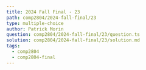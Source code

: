 ```yaml
---
title: 2024 Fall Final - 23
path: comp2804/2024-fall-final/23
type: multiple-choice
author: Patrick Morin
question: comp2804/2024-fall-final/23/question.ts
solution: comp2804/2024-fall-final/23/solution.md
tags:
  - comp2804
  - comp2804-final
---
```

